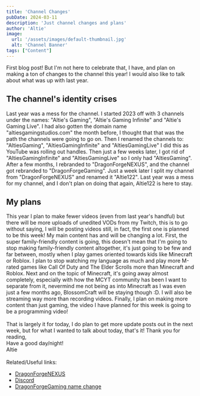 ```yaml
---
title: 'Channel Changes'
pubDate: 2024-03-11
description: 'Just channel changes and plans'
author: 'Altie'
image:
  url: '/assets/images/default-thumbnail.jpg'
  alt: 'Channel Banner'
tags: ["Content"]
---
```

First blog post! But I'm not here to celebrate that, I have, and plan on making a ton of changes to the channel this year! I would also like to talk about what was up with last year.
## The channel's identity crises
Last year was a mess for the channel. I started 2023 off with 3 channels under the names: "Altie's Gaming", "Altie's Gaming Infinite" and "Altie's Gaming Live". I had also gotten the domain name "altiesgamingstudios.com" the month before, I thought that that was the path the channels were going to go on. Then I renamed the channels to: "AltiesGaming", "AltiesGamingInfinite" and "AltiesGamingLive" I did this as YouTube was rolling out handles. Then just a few weeks later, I got rid of "AltiesGamingInfinite" and "AltiesGamingLive" so I only had "AltiesGaming". After a few months, I rebranded to "DragonForgeNEXUS", and the channel got rebranded to "DragonForgeGaming". Just a week later I split my channel from "DragonForgeNEXUS" and renamed it "Altie122". Last year was a mess for my channel, and I don't plan on doing that again, Altie122 is here to stay.
## My plans
This year I plan to make fewer videos (even from last year's handful) but there will be more uploads of unedited VODs from my Twitch, this is to go without saying, I will be posting videos still, in fact, the first one is planned to be this week!
My main content has and will be changing a lot. First, the super family-friendly content is going, this doesn't mean that I'm going to stop making family-friendly content altogether, it's just going to be few and far between, mostly when I play games oriented towards kids like Minecraft or Roblox. I plan to stop watching my language as much and play more M-rated games like Call Of Duty and The Elder Scrolls more than Minecraft and Roblox. Next and on the topic of Minecraft, it's going away almost completely, especially with how the MCYT community has been I want to separate from it, nevermind me not being as into Minecraft as I was even just a few months ago, BlossomCraft will be staying though :D. I will also be streaming way more than recording videos. Finally, I plan on making more content than just gaming, the video I have planned for this week is going to be a programming video!\
\
That is largely it for today, I do plan to get more update posts out in the next week, but for what I wanted to talk about today, that's it!
Thank you for reading,\
Have a good day/night!\
Altie\
\
Related/Useful links:
* [DragonForgeNEXUS](https://dragonforgenexus.xyz)
* [Discord](https://discord.gg/UmNRqRUpRe)
* [DragonForgeGaming name change](https://blog.dragonforgenexus.xyz/blog/goodbye-dragonforgegaming-youtube-channel/)
